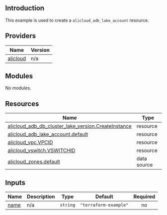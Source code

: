 <!-- BEGIN_TF_DOCS -->
## Introduction

This example is used to create a `alicloud_adb_lake_account` resource.

## Providers

| Name | Version |
|------|---------|
| <a name="provider_alicloud"></a> [alicloud](#provider\_alicloud) | n/a |

## Modules

No modules.

## Resources

| Name | Type |
|------|------|
| [alicloud_adb_db_cluster_lake_version.CreateInstance](https://registry.terraform.io/providers/aliyun/alicloud/latest/docs/resources/adb_db_cluster_lake_version) | resource |
| [alicloud_adb_lake_account.default](https://registry.terraform.io/providers/aliyun/alicloud/latest/docs/resources/adb_lake_account) | resource |
| [alicloud_vpc.VPCID](https://registry.terraform.io/providers/aliyun/alicloud/latest/docs/resources/vpc) | resource |
| [alicloud_vswitch.VSWITCHID](https://registry.terraform.io/providers/aliyun/alicloud/latest/docs/resources/vswitch) | resource |
| [alicloud_zones.default](https://registry.terraform.io/providers/aliyun/alicloud/latest/docs/data-sources/zones) | data source |

## Inputs

| Name | Description | Type | Default | Required |
|------|-------------|------|---------|:--------:|
| <a name="input_name"></a> [name](#input\_name) | n/a | `string` | `"terraform-example"` | no |
<!-- END_TF_DOCS -->    